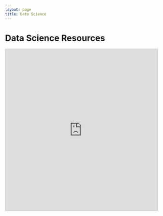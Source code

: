 ```yaml
---
layout: page
title: Data Science
---
```



# Data Science Resources
<iframe class="airtable-embed" src="https://airtable.com/embed/shrKG0zPJlUjaybro?backgroundColor=yellow&viewControls=on" frameborder="0" onmousewheel="" width="100%" height="533" style="background: transparent; border: 1px solid #ccc;"></iframe>